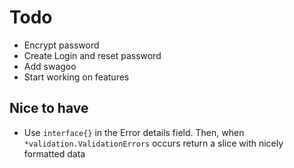 # Todo

* Encrypt password
* Create Login and reset password
* Add swagoo
* Start working on features

## Nice to have
* Use `interface{}` in the Error details field. Then, when `*validation.ValidationErrors` occurs return a slice with nicely formatted data